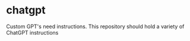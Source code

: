 # chatgpt
Custom GPT's need instructions.  This repository should hold a variety of ChatGPT instructions 
